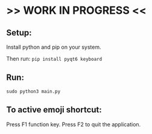 # >> WORK IN PROGRESS <<

## Setup:
Install python and pip on your system.

Then run:
`pip install pyqt6 keyboard`

## Run:
`sudo python3 main.py`

## To active emoji shortcut:
Press F1 function key.
Press F2 to quit the application.

